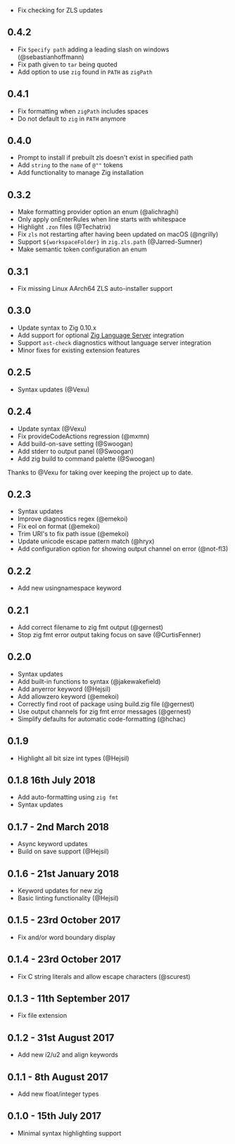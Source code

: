 - Fix checking for ZLS updates

## 0.4.2
- Fix `Specify path` adding a leading slash on windows (@sebastianhoffmann)
- Fix path given to `tar` being quoted
- Add option to use `zig` found in `PATH` as `zigPath`

## 0.4.1
- Fix formatting when `zigPath` includes spaces
- Do not default to `zig` in `PATH` anymore

## 0.4.0
- Prompt to install if prebuilt zls doesn't exist in specified path
- Add `string` to the `name` of `@""` tokens
- Add functionality to manage Zig installation

## 0.3.2
- Make formatting provider option an enum (@alichraghi)
- Only apply onEnterRules when line starts with whitespace
- Highlight `.zon` files (@Techatrix)
- Fix `zls` not restarting after having been updated on macOS (@ngrilly)
- Support `${workspaceFolder}` in `zig.zls.path` (@Jarred-Sumner)
- Make semantic token configuration an enum

## 0.3.1
- Fix missing Linux AArch64 ZLS auto-installer support

## 0.3.0
 - Update syntax to Zig 0.10.x
 - Add support for optional [Zig Language Server](https://github.com/zigtools/zls) integration
 - Support `ast-check` diagnostics without language server integration
 - Minor fixes for existing extension features

## 0.2.5
 - Syntax updates (@Vexu)

## 0.2.4
 - Update syntax (@Vexu)
 - Fix provideCodeActions regression (@mxmn)
 - Add build-on-save setting (@Swoogan)
 - Add stderr to output panel (@Swoogan)
 - Add zig build to command palette (@Swoogan)

 Thanks to @Vexu for taking over keeping the project up to date.

## 0.2.3
 - Syntax updates
 - Improve diagnostics regex (@emekoi)
 - Fix eol on format (@emekoi)
 - Trim URI's to fix path issue (@emekoi)
 - Update unicode escape pattern match (@hryx)
 - Add configuration option for showing output channel on error (@not-fl3)

## 0.2.2
 - Add new usingnamespace keyword

## 0.2.1
 - Add correct filename to zig fmt output (@gernest)
 - Stop zig fmt error output taking focus on save (@CurtisFenner)

## 0.2.0
 - Syntax updates
 - Add built-in functions to syntax (@jakewakefield)
 - Add anyerror keyword (@Hejsil)
 - Add allowzero keyword (@emekoi)
 - Correctly find root of package using build.zig file (@gernest)
 - Use output channels for zig fmt error messages (@gernest)
 - Simplify defaults for automatic code-formatting (@hchac)

## 0.1.9
 - Highlight all bit size int types (@Hejsil)

## 0.1.8 16th July 2018
 - Add auto-formatting using `zig fmt`
 - Syntax updates

## 0.1.7 - 2nd March 2018
 - Async keyword updates
 - Build on save support (@Hejsil)

## 0.1.6 - 21st January 2018
 - Keyword updates for new zig
 - Basic linting functionality (@Hejsil)

## 0.1.5 - 23rd October 2017
 - Fix and/or word boundary display

## 0.1.4 - 23rd October 2017
 - Fix C string literals and allow escape characters (@scurest)

## 0.1.3 - 11th September 2017
 - Fix file extension

## 0.1.2 - 31st August 2017
 - Add new i2/u2 and align keywords

## 0.1.1 - 8th August 2017
 - Add new float/integer types

## 0.1.0 - 15th July 2017
 - Minimal syntax highlighting support
